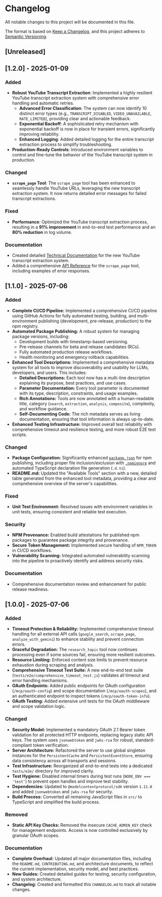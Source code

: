# Changelog

All notable changes to this project will be documented in this file.

The format is based on [Keep a Changelog](https://keepachangelog.com/en/1.0.0/),
and this project adheres to [Semantic Versioning](https://semver.org/spec/v2.0.0.html).

## [Unreleased]

## [1.2.0] - 2025-01-09

### Added
- **Robust YouTube Transcript Extraction**: Implemented a highly resilient YouTube transcript extraction system with comprehensive error handling and automatic retries.
  - **Advanced Error Classification**: The system can now identify 10 distinct error types (e.g., `TRANSCRIPT_DISABLED`, `VIDEO_UNAVAILABLE`, `RATE_LIMITED`), providing clear and actionable feedback.
  - **Exponential Backoff**: A sophisticated retry mechanism with exponential backoff is now in place for transient errors, significantly improving reliability.
  - **Enhanced Logging**: Added detailed logging for the entire transcript extraction process to simplify troubleshooting.
- **Production-Ready Controls**: Introduced environment variables to control and fine-tune the behavior of the YouTube transcript system in production.

### Changed
- **`scrape_page` Tool**: The `scrape_page` tool has been enhanced to seamlessly handle YouTube URLs, leveraging the new transcript extraction system. It now returns detailed error messages for failed transcript extractions.

### Fixed
- **Performance**: Optimized the YouTube transcript extraction process, resulting in a **91% improvement** in end-to-end test performance and an **80% reduction** in log volume.

### Documentation
- Created detailed [Technical Documentation](youtube-transcript-extraction.md) for the new YouTube transcript extraction system.
- Added a comprehensive [API Reference](api-scrape-page.md) for the `scrape_page` tool, including examples of error responses.

## [1.1.0] - 2025-07-06

### Added
- **Complete CI/CD Pipeline:** Implemented a comprehensive CI/CD pipeline using GitHub Actions for fully automated testing, building, and multi-environment publishing (development, pre-release, production) to the npm registry.
- **Automated Package Publishing:** A robust system for managing package versions, including:
  - Development builds with timestamp-based versioning.
  - Pre-release channels for beta and release candidates (RCs).
  - Fully automated production release workflows.
  - Health monitoring and emergency rollback capabilities.
- **Enhanced Tool Descriptions:** Implemented a comprehensive metadata system for all tools to improve discoverability and usability for LLMs, developers, and users. This includes:
  - **Detailed Descriptions:** Each tool now has a multi-line description explaining its purpose, best practices, and use cases.
  - **Parameter Documentation:** Every tool parameter is documented with its type, description, constraints, and usage examples.
  - **Rich Annotations:** Tools are now annotated with a human-readable title, category (`search`, `extraction`, `analysis`, `composite`), complexity, and workflow guidance.
  - **Self-Documenting Code:** The rich metadata serves as living documentation, ensuring that tool information is always up-to-date.
- **Enhanced Testing Infrastructure:** Improved overall test reliability with comprehensive timeout and resilience testing, and more robust E2E test scripts.

### Changed
- **Package Configuration:** Significantly enhanced [`package.json`](package.json:1) for npm publishing, including proper file inclusion/exclusion with [`.npmignore`](.npmignore:1) and automated TypeScript declaration file generation (`.d.ts`).
- **README.md:** Updated the "Available Tools" section with a new, detailed table generated from the enhanced tool metadata, providing a clear and comprehensive overview of the server's capabilities.

### Fixed
- **Unit Test Environment:** Resolved issues with environment variables in unit tests, ensuring consistent and reliable test execution.

### Security
- **NPM Provenance:** Enabled build attestations for published npm packages to guarantee package integrity and provenance.
- **Secure Token Management:** Implemented secure handling of `NPM_TOKEN` in CI/CD workflows.
- **Vulnerability Scanning:** Integrated automated vulnerability scanning into the pipeline to proactively identify and address security risks.

### Documentation
- Comprehensive documentation review and enhancement for public release readiness.

## [1.0.0] - 2025-07-06

### Added
- **Timeout Protection & Reliability:** Implemented comprehensive timeout handling for all external API calls (`google_search`, `scrape_page`, `analyze_with_gemini`) to enhance stability and prevent connection errors.
- **Graceful Degradation:** The `research_topic` tool now continues processing even if some sources fail, ensuring more resilient outcomes.
- **Resource Limiting:** Enforced content size limits to prevent resource exhaustion during scraping and analysis.
- **Comprehensive Timeout Test Suite:** A new end-to-end test suite (`tests/e2e/comprehensive_timeout_test.js`) validates all timeout and error handling mechanisms.
- **OAuth Endpoints:** Added public endpoints for OAuth configuration (`/mcp/oauth-config`) and scope documentation (`/mcp/oauth-scopes`), and an authenticated endpoint to inspect tokens (`/mcp/oauth-token-info`).
- **OAuth Testing:** Added extensive unit tests for the OAuth middleware and scope validation logic.

### Changed
- **Security Model:** Implemented a mandatory OAuth 2.1 Bearer token validation for all protected HTTP endpoints, replacing legacy static API keys. The system uses `jsonwebtoken` and `jwks-rsa` for robust, standard-compliant token verification.
- **Server Architecture:** Refactored the server to use global singleton instances for the `PersistentCache` and `PersistentEventStore`, ensuring data consistency across all transports and sessions.
- **Test Infrastructure:** Reorganized all end-to-end tests into a dedicated `tests/e2e/` directory for improved clarity.
- **Test Hygiene:** Disabled internal timers during test runs (`NODE_ENV === 'test'`) to prevent open handles and improve test stability.
- **Dependencies:** Updated to `@modelcontextprotocol/sdk` version `1.11.0` and added `jsonwebtoken` and `jwks-rsa` for security.
- **Build Process:** Converted all remaining JavaScript files in `src/` to TypeScript and simplified the build process.

### Removed
- **Static API Key Checks:** Removed the insecure `CACHE_ADMIN_KEY` check for management endpoints. Access is now controlled exclusively by granular OAuth scopes.

### Documentation
- **Complete Overhaul:** Updated all major documentation files, including the `README.md`, `CONTRIBUTING.md`, and architecture documents, to reflect the current implementation, security model, and best practices.
- **New Guides:** Created detailed guides for testing, security configuration, and system architecture.
- **Changelog:** Created and formatted this `CHANGELOG.md` to track all notable changes.
